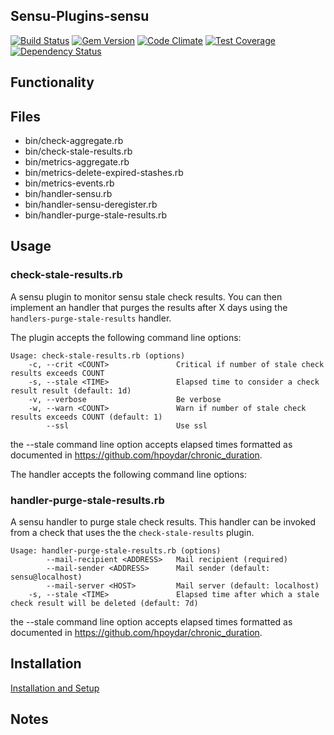 ## Sensu-Plugins-sensu

[![Build Status](https://travis-ci.org/sensu-plugins/sensu-plugins-sensu.svg?branch=master)](https://travis-ci.org/sensu-plugins/sensu-plugins-sensu)
[![Gem Version](https://badge.fury.io/rb/sensu-plugins-sensu.svg)](http://badge.fury.io/rb/sensu-plugins-sensu)
[![Code Climate](https://codeclimate.com/github/sensu-plugins/sensu-plugins-sensu/badges/gpa.svg)](https://codeclimate.com/github/sensu-plugins/sensu-plugins-sensu)
[![Test Coverage](https://codeclimate.com/github/sensu-plugins/sensu-plugins-sensu/badges/coverage.svg)](https://codeclimate.com/github/sensu-plugins/sensu-plugins-sensu)
[![Dependency Status](https://gemnasium.com/sensu-plugins/sensu-plugins-sensu.svg)](https://gemnasium.com/sensu-plugins/sensu-plugins-sensu)

## Functionality

## Files
 * bin/check-aggregate.rb
 * bin/check-stale-results.rb
 * bin/metrics-aggregate.rb
 * bin/metrics-delete-expired-stashes.rb
 * bin/metrics-events.rb
 * bin/handler-sensu.rb
 * bin/handler-sensu-deregister.rb
 * bin/handler-purge-stale-results.rb

## Usage

### check-stale-results.rb

A sensu plugin to monitor sensu stale check results. You can then implement an handler that purges the results after X days using the `handlers-purge-stale-results` handler.

The plugin accepts the following command line options:

```
Usage: check-stale-results.rb (options)
    -c, --crit <COUNT>               Critical if number of stale check results exceeds COUNT
    -s, --stale <TIME>               Elapsed time to consider a check result result (default: 1d)
    -v, --verbose                    Be verbose
    -w, --warn <COUNT>               Warn if number of stale check results exceeds COUNT (default: 1)
        --ssl                        Use ssl
```

the --stale command line option accepts elapsed times formatted as documented in https://github.com/hpoydar/chronic_duration.

The handler accepts the following command line options:

### handler-purge-stale-results.rb

A sensu handler to purge stale check results. This handler can be invoked from a check that uses the the `check-stale-results` plugin.

```
Usage: handler-purge-stale-results.rb (options)
        --mail-recipient <ADDRESS>   Mail recipient (required)
        --mail-sender <ADDRESS>      Mail sender (default: sensu@localhost)
        --mail-server <HOST>         Mail server (default: localhost)
    -s, --stale <TIME>               Elapsed time after which a stale check result will be deleted (default: 7d)
```

the --stale command line option accepts elapsed times formatted as documented in https://github.com/hpoydar/chronic_duration.

## Installation

[Installation and Setup](http://sensu-plugins.io/docs/installation_instructions.html)

## Notes
